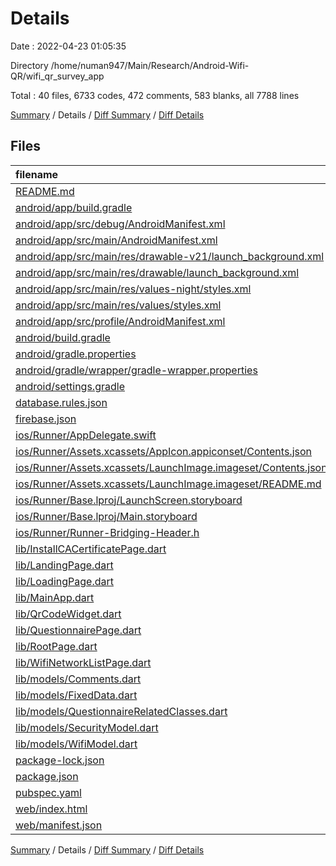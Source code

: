 # Details

Date : 2022-04-23 01:05:35

Directory /home/numan947/Main/Research/Android-Wifi-QR/wifi_qr_survey_app

Total : 40 files,  6733 codes, 472 comments, 583 blanks, all 7788 lines

[Summary](results.md) / Details / [Diff Summary](diff.md) / [Diff Details](diff-details.md)

## Files
| filename | language | code | comment | blank | total |
| :--- | :--- | ---: | ---: | ---: | ---: |
| [README.md](/README.md) | Markdown | 10 | 0 | 7 | 17 |
| [android/app/build.gradle](/android/app/build.gradle) | Groovy | 46 | 3 | 11 | 60 |
| [android/app/src/debug/AndroidManifest.xml](/android/app/src/debug/AndroidManifest.xml) | XML | 4 | 3 | 1 | 8 |
| [android/app/src/main/AndroidManifest.xml](/android/app/src/main/AndroidManifest.xml) | XML | 30 | 11 | 1 | 42 |
| [android/app/src/main/res/drawable-v21/launch_background.xml](/android/app/src/main/res/drawable-v21/launch_background.xml) | XML | 4 | 7 | 2 | 13 |
| [android/app/src/main/res/drawable/launch_background.xml](/android/app/src/main/res/drawable/launch_background.xml) | XML | 4 | 7 | 2 | 13 |
| [android/app/src/main/res/values-night/styles.xml](/android/app/src/main/res/values-night/styles.xml) | XML | 9 | 9 | 1 | 19 |
| [android/app/src/main/res/values/styles.xml](/android/app/src/main/res/values/styles.xml) | XML | 9 | 9 | 1 | 19 |
| [android/app/src/profile/AndroidManifest.xml](/android/app/src/profile/AndroidManifest.xml) | XML | 4 | 3 | 1 | 8 |
| [android/build.gradle](/android/build.gradle) | Groovy | 27 | 0 | 5 | 32 |
| [android/gradle.properties](/android/gradle.properties) | Properties | 3 | 0 | 1 | 4 |
| [android/gradle/wrapper/gradle-wrapper.properties](/android/gradle/wrapper/gradle-wrapper.properties) | Properties | 5 | 1 | 1 | 7 |
| [android/settings.gradle](/android/settings.gradle) | Groovy | 8 | 0 | 4 | 12 |
| [database.rules.json](/database.rules.json) | JSON | 114 | 0 | 2 | 116 |
| [firebase.json](/firebase.json) | JSON | 10 | 10 | 0 | 20 |
| [ios/Runner/AppDelegate.swift](/ios/Runner/AppDelegate.swift) | Swift | 12 | 0 | 2 | 14 |
| [ios/Runner/Assets.xcassets/AppIcon.appiconset/Contents.json](/ios/Runner/Assets.xcassets/AppIcon.appiconset/Contents.json) | JSON | 122 | 0 | 1 | 123 |
| [ios/Runner/Assets.xcassets/LaunchImage.imageset/Contents.json](/ios/Runner/Assets.xcassets/LaunchImage.imageset/Contents.json) | JSON | 23 | 0 | 1 | 24 |
| [ios/Runner/Assets.xcassets/LaunchImage.imageset/README.md](/ios/Runner/Assets.xcassets/LaunchImage.imageset/README.md) | Markdown | 3 | 0 | 2 | 5 |
| [ios/Runner/Base.lproj/LaunchScreen.storyboard](/ios/Runner/Base.lproj/LaunchScreen.storyboard) | XML | 36 | 1 | 1 | 38 |
| [ios/Runner/Base.lproj/Main.storyboard](/ios/Runner/Base.lproj/Main.storyboard) | XML | 25 | 1 | 1 | 27 |
| [ios/Runner/Runner-Bridging-Header.h](/ios/Runner/Runner-Bridging-Header.h) | C++ | 1 | 0 | 1 | 2 |
| [lib/InstallCACertificatePage.dart](/lib/InstallCACertificatePage.dart) | Dart | 327 | 52 | 15 | 394 |
| [lib/LandingPage.dart](/lib/LandingPage.dart) | Dart | 273 | 0 | 19 | 292 |
| [lib/LoadingPage.dart](/lib/LoadingPage.dart) | Dart | 61 | 0 | 9 | 70 |
| [lib/MainApp.dart](/lib/MainApp.dart) | Dart | 832 | 36 | 136 | 1,004 |
| [lib/QrCodeWidget.dart](/lib/QrCodeWidget.dart) | Dart | 194 | 2 | 24 | 220 |
| [lib/QuestionnairePage.dart](/lib/QuestionnairePage.dart) | Dart | 1,216 | 104 | 55 | 1,375 |
| [lib/RootPage.dart](/lib/RootPage.dart) | Dart | 481 | 50 | 37 | 568 |
| [lib/WifiNetworkListPage.dart](/lib/WifiNetworkListPage.dart) | Dart | 2,126 | 85 | 116 | 2,327 |
| [lib/models/Comments.dart](/lib/models/Comments.dart) | Dart | 15 | 0 | 4 | 19 |
| [lib/models/FixedData.dart](/lib/models/FixedData.dart) | Dart | 86 | 13 | 14 | 113 |
| [lib/models/QuestionnaireRelatedClasses.dart](/lib/models/QuestionnaireRelatedClasses.dart) | Dart | 390 | 2 | 61 | 453 |
| [lib/models/SecurityModel.dart](/lib/models/SecurityModel.dart) | Dart | 47 | 0 | 6 | 53 |
| [lib/models/WifiModel.dart](/lib/models/WifiModel.dart) | Dart | 38 | 1 | 8 | 47 |
| [package-lock.json](/package-lock.json) | JSON | 24 | 0 | 1 | 25 |
| [package.json](/package.json) | JSON | 5 | 0 | 1 | 6 |
| [pubspec.yaml](/pubspec.yaml) | YAML | 37 | 44 | 16 | 97 |
| [web/index.html](/web/index.html) | HTML | 49 | 18 | 11 | 78 |
| [web/manifest.json](/web/manifest.json) | JSON | 23 | 0 | 1 | 24 |

[Summary](results.md) / Details / [Diff Summary](diff.md) / [Diff Details](diff-details.md)
